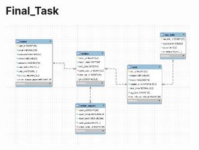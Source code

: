 # Final_Task
![alt text](https://github.com/luk1nov/Final_Task/blob/master/src/main/resources/Screenshot%202022-04-05%20090956.png?raw=true)
